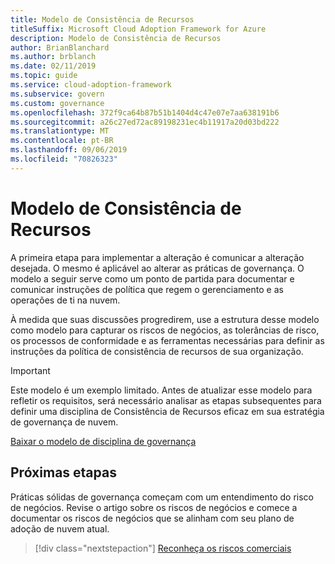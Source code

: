 ```yaml
---
title: Modelo de Consistência de Recursos
titleSuffix: Microsoft Cloud Adoption Framework for Azure
description: Modelo de Consistência de Recursos
author: BrianBlanchard
ms.author: brblanch
ms.date: 02/11/2019
ms.topic: guide
ms.service: cloud-adoption-framework
ms.subservice: govern
ms.custom: governance
ms.openlocfilehash: 372f9ca64b87b51b1404d4c47e07e7aa638191b6
ms.sourcegitcommit: a26c27ed72ac89198231ec4b11917a20d03bd222
ms.translationtype: MT
ms.contentlocale: pt-BR
ms.lasthandoff: 09/06/2019
ms.locfileid: "70826323"
---
```

# <a name="resource-consistency-template"></a>Modelo de Consistência de Recursos

A primeira etapa para implementar a alteração é comunicar a alteração desejada. O mesmo é aplicável ao alterar as práticas de governança. O modelo a seguir serve como um ponto de partida para documentar e comunicar instruções de política que regem o gerenciamento e as operações de ti na nuvem.

À medida que suas discussões progredirem, use a estrutura desse modelo como modelo para capturar os riscos de negócios, as tolerâncias de risco, os processos de conformidade e as ferramentas necessárias para definir as instruções da política de consistência de recursos de sua organização.

> [!IMPORTANT]
> Este modelo é um exemplo limitado. Antes de atualizar esse modelo para refletir os requisitos, será necessário analisar as etapas subsequentes para definir uma disciplina de Consistência de Recursos eficaz em sua estratégia de governança de nuvem.

<!-- markdownlint-disable MD033 -->

 <a href="https://archcenter.blob.core.windows.net/cdn/fusion/governance/Resource%20Consistency%20Discipline%20Template.docx">Baixar o modelo de disciplina de governança</a>

<!-- markdownlint-enable MD033 -->

## <a name="next-steps"></a>Próximas etapas

Práticas sólidas de governança começam com um entendimento do risco de negócios. Revise o artigo sobre os riscos de negócios e comece a documentar os riscos de negócios que se alinham com seu plano de adoção de nuvem atual.

> [!div class="nextstepaction"]
> [Reconheça os riscos comerciais](./business-risks.md)
